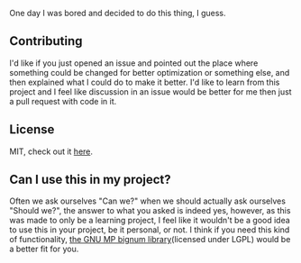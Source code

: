 One day I was bored and decided to do this thing, I guess.

## Contributing

I'd like if you just opened an issue and pointed out the place where something could be changed for better optimization or something else, and then explained what I could do to make it better. I'd like to learn from this project and I feel like discussion in an issue would be better for me then just a pull request with code in it.

## License

MIT, check out it [here](LICENSE).

## Can I use this in my project?

Often we ask ourselves "Can we?" when we should actually ask ourselves "Should we?", the answer to what you asked is indeed yes, however, as this was made to only be a learning project, I feel like it wouldn't be a good idea to use this in your project, be it personal, or not. I think if you need this kind of functionality, [the GNU MP bignum library](https://gmplib.org/)(licensed under LGPL) would be a better fit for you.